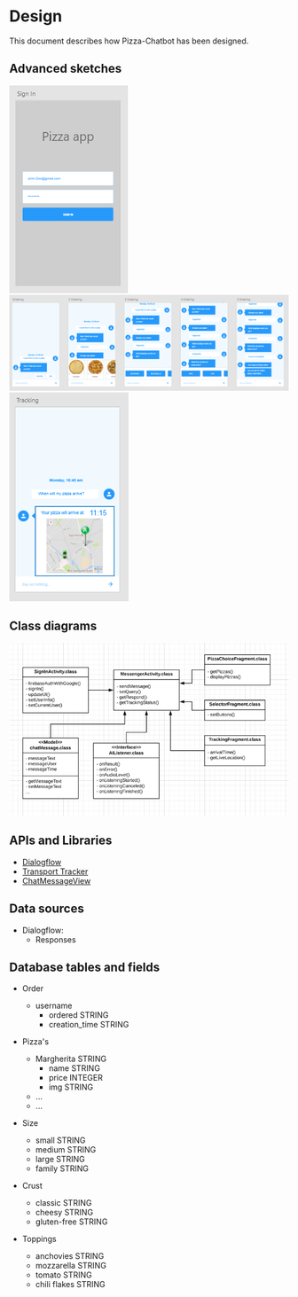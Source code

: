 # Design
This document describes how Pizza-Chatbot has been designed.

## Advanced sketches
![SignIn sketch](/doc/signIn.png)
![Ordering sketch](/doc/Ordering.png)
![Tracking sketch](/doc/Tracking.png)

## Class diagrams
![diagram](/doc/diagram.png)

## APIs and Libraries
- [Dialogflow](https://dialogflow.com/)
- [Transport Tracker](https://developers.google.com/maps/solutions/transport-tracker/)
- [ChatMessageView](https://github.com/bassaer/ChatMessageView)

## Data sources
- Dialogflow:
  - Responses
  
## Database tables and fields
- Order
  - username
    - ordered STRING
    - creation_time STRING

- Pizza's
  - Margherita STRING
    - name STRING
    - price INTEGER
    - img STRING
  - ...
  - ...

- Size
  - small STRING
  - medium STRING
  - large STRING
  - family STRING

- Crust
  - classic STRING
  - cheesy STRING
  - gluten-free STRING
  
- Toppings
  - anchovies STRING
  - mozzarella STRING
  - tomato STRING
  - chili flakes STRING

